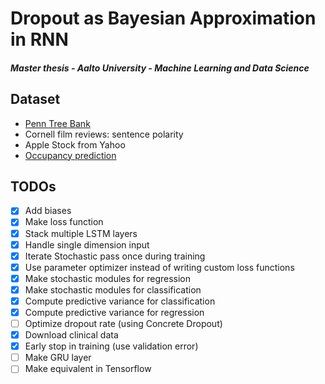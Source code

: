 # Dropout as Bayesian Approximation in RNN
##### Master thesis - Aalto University - Machine Learning and Data Science

## Dataset
- [Penn Tree Bank](https://www.kaggle.com/nltkdata/penn-tree-bank/data)
- Cornell film reviews: sentence polarity
- Apple Stock from Yahoo
- [Occupancy prediction](https://archive.ics.uci.edu/ml/datasets/Occupancy+Detection+)


## TODOs
- [x] Add biases
- [x] Make loss function
- [x] Stack multiple LSTM layers
- [x] Handle single dimension input
- [x] Iterate Stochastic pass once during training
- [x] Use parameter optimizer instead of writing custom loss functions
- [x] Make stochastic modules for regression
- [x] Make stochastic modules for classification
- [x] Compute predictive variance for classification
- [x] Compute predictive variance for regression
- [ ] Optimize dropout rate (using Concrete Dropout)
- [x] Download clinical data
- [x] Early stop in training (use validation error)
- [ ] Make GRU layer
- [ ] Make equivalent in Tensorflow
